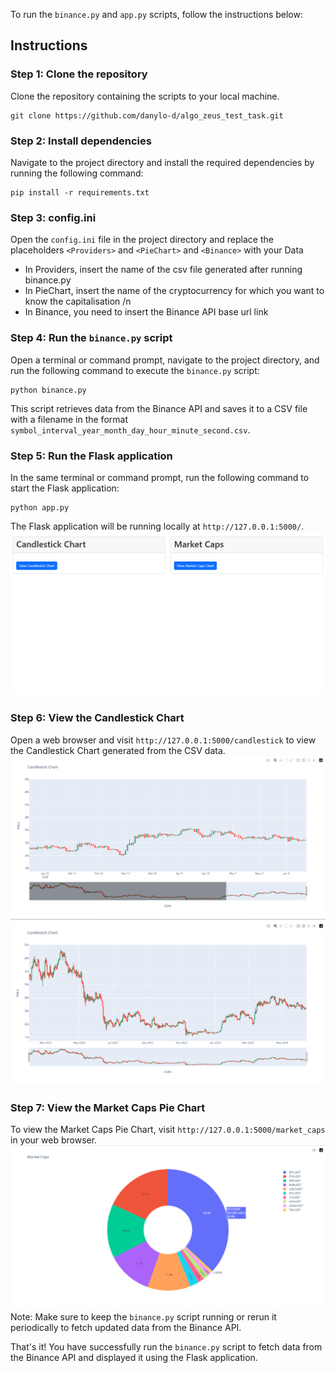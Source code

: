 To run the `binance.py` and `app.py` scripts, follow the instructions below:

## Instructions

### Step 1: Clone the repository
Clone the repository containing the scripts to your local machine.
```
git clone https://github.com/danylo-d/algo_zeus_test_task.git
```

### Step 2: Install dependencies
Navigate to the project directory and install the required dependencies by running the following command:
```
pip install -r requirements.txt
```

### Step 3: config.ini
Open the `config.ini` file in the project directory and replace the placeholders `<Providers>` and `<PieChart>` and `<Binance>` with your Data

* In Providers, insert the name of the csv file generated after running binance.py
* In PieChart, insert the name of the cryptocurrency for which you want to know the capitalisation /n
* In Binance, you need to insert the Binance API base url link

### Step 4: Run the `binance.py` script
Open a terminal or command prompt, navigate to the project directory, and run the following command to execute the `binance.py` script:
```
python binance.py
```
This script retrieves data from the Binance API and saves it to a CSV file with a filename in the format `symbol_interval_year_month_day_hour_minute_second.csv`.

### Step 5: Run the Flask application
In the same terminal or command prompt, run the following command to start the Flask application:
```
python app.py
```
The Flask application will be running locally at `http://127.0.0.1:5000/`.
![img_2.png](img/img_2.png)
### Step 6: View the Candlestick Chart
Open a web browser and visit `http://127.0.0.1:5000/candlestick` to view the Candlestick Chart generated from the CSV data.
![img.png](img/img.png)
![img_1.png](img/img_1.png)

### Step 7: View the Market Caps Pie Chart
To view the Market Caps Pie Chart, visit `http://127.0.0.1:5000/market_caps` in your web browser.
![img_3.png](img/img_3.png)
Note: Make sure to keep the `binance.py` script running or rerun it periodically to fetch updated data from the Binance API.

That's it! You have successfully run the `binance.py` script to fetch data from the Binance API and displayed it using the Flask application.